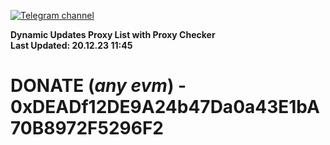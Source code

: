 [![Telegram channel](https://img.shields.io/endpoint?url=https://runkit.io/damiankrawczyk/telegram-badge/branches/master?url=https://t.me/n4z4v0d)](https://t.me/n4z4v0d) 

**Dynamic Updates Proxy List with Proxy Checker**  
**Last Updated: 20.12.23 11:45**

# DONATE (_any evm_) - 0xDEADf12DE9A24b47Da0a43E1bA70B8972F5296F2
